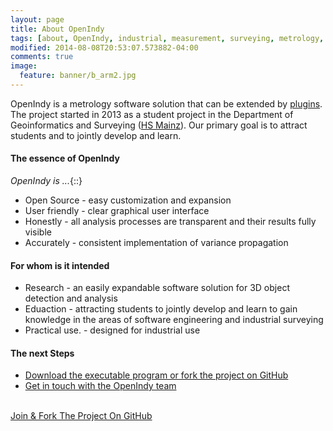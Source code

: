 ```yaml
---
layout: page
title: About OpenIndy
tags: [about, OpenIndy, industrial, measurement, surveying, metrology, laser, tracker, tacheometer, tachymeter, Industrie, Vermessung]
modified: 2014-08-08T20:53:07.573882-04:00
comments: true
image:
  feature: banner/b_arm2.jpg
---
```


OpenIndy is a metrology software solution that can be extended by [plugins](https://github.com/OpenIndy/OiPluginTemplate). The project started in 2013 as a student project in the Department of Geoinformatics and Surveying ([HS Mainz](https://www.hs-mainz.de/studium/studiengaenge/technik/geoinformatik-bsc-kombinierter-studiengang/uebersicht/)). Our primary goal is to attract students and to jointly develop and learn.


#### The essence of OpenIndy
*OpenIndy is ...*{::}

* Open Source - easy customization and expansion
* User friendly - clear graphical user interface
* Honestly - all analysis processes are transparent and their results fully visible
* Accurately - consistent implementation of variance propagation

#### For whom is it intended

* Research - an easily expandable software solution for 3D object detection and analysis
* Eduaction - attracting students to jointly develop and learn to gain knowledge in the areas of software engineering and industrial surveying
* Practical use. - designed for industrial use

#### The next Steps

* [Download the executable program or fork the project on GitHub](/download)
* [Get in touch with the OpenIndy team](https://www.sigma3d.de/leistungen/softwareentwicklung/)

<br>
<a markdown="0" href="https://github.com/OpenIndy/OpenIndy" class="btn">Join & Fork The Project On GitHub</a>
